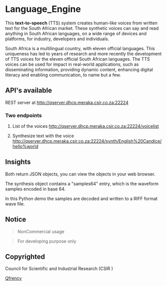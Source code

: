 # Language_Engine
This **text-to-speech** (TTS) system creates human-like voices from written text for the South African market.
These synthetic voices can say and read anything in South African languages, on a wide range of devices and platforms,
for industry, developers and individuals.

South Africa is a multilingual country, with eleven official languages. This uniqueness has led to years of
research and more recently the development of TTS voices for the eleven official South African languages.
The TTS voices can be used for impact in real-world applications, such as disseminating information, providing
dynamic content, enhancing digital literacy and enabling communication, to name but a few. 

## API's available
REST server at http://qserver.dhcp.meraka.csir.co.za:22224

### Two endpoints
1. List of the voices http://qserver.dhcp.meraka.csir.co.za:22224/voicelist

2. Synthesize text with the voice http://qserver.dhcp.meraka.csir.co.za:22224/synth/English%20Candice/hello%world

## Insights

Both return JSON objects, you can view the objects in your web browser.

The synthesis object contains a "samples64" entry, which is the waveform samples encoded in base 64.

In this Python demo the samples are decoded and written to a RIFF format wave file.

## Notice
> NonCommercial usage

> For developing purpose only


## Copyrighted
Council for Scientific and Industrial Research (CSIR )

[Qfrency](http://www.qfrency.com/)
